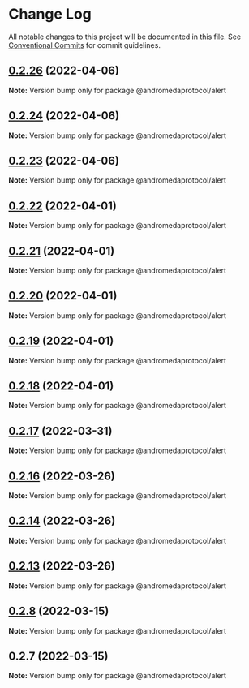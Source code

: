 # Change Log

All notable changes to this project will be documented in this file.
See [Conventional Commits](https://conventionalcommits.org) for commit guidelines.

## [0.2.26](https://github.com/andromedaprotocol/design-system/compare/@andromedaprotocol/alert@0.2.24...@andromedaprotocol/alert@0.2.26) (2022-04-06)

**Note:** Version bump only for package @andromedaprotocol/alert





## [0.2.24](https://github.com/andromedaprotocol/design-system/compare/@andromedaprotocol/alert@0.2.23...@andromedaprotocol/alert@0.2.24) (2022-04-06)

**Note:** Version bump only for package @andromedaprotocol/alert





## [0.2.23](https://github.com/andromedaprotocol/design-system/compare/@andromedaprotocol/alert@0.2.23...@andromedaprotocol/alert@0.2.23) (2022-04-06)

**Note:** Version bump only for package @andromedaprotocol/alert





## [0.2.22](https://github.com/andromedaprotocol/design-system/compare/@andromedaprotocol/alert@0.2.21...@andromedaprotocol/alert@0.2.22) (2022-04-01)

**Note:** Version bump only for package @andromedaprotocol/alert





## [0.2.21](https://github.com/andromedaprotocol/design-system/compare/@andromedaprotocol/alert@0.2.20...@andromedaprotocol/alert@0.2.21) (2022-04-01)

**Note:** Version bump only for package @andromedaprotocol/alert





## [0.2.20](https://github.com/andromedaprotocol/design-system/compare/@andromedaprotocol/alert@0.2.17...@andromedaprotocol/alert@0.2.20) (2022-04-01)

**Note:** Version bump only for package @andromedaprotocol/alert





## [0.2.19](https://github.com/andromedaprotocol/design-system/compare/@andromedaprotocol/alert@0.2.17...@andromedaprotocol/alert@0.2.19) (2022-04-01)

**Note:** Version bump only for package @andromedaprotocol/alert





## [0.2.18](https://github.com/andromedaprotocol/design-system/compare/@andromedaprotocol/alert@0.2.17...@andromedaprotocol/alert@0.2.18) (2022-04-01)

**Note:** Version bump only for package @andromedaprotocol/alert





## [0.2.17](https://github.com/andromedaprotocol/design-system/compare/@andromedaprotocol/alert@0.2.16...@andromedaprotocol/alert@0.2.17) (2022-03-31)

**Note:** Version bump only for package @andromedaprotocol/alert





## [0.2.16](https://github.com/andromedaprotocol/design-system/compare/@andromedaprotocol/alert@0.2.14...@andromedaprotocol/alert@0.2.16) (2022-03-26)

**Note:** Version bump only for package @andromedaprotocol/alert





## [0.2.14](https://github.com/andromedaprotocol/design-system/compare/@andromedaprotocol/alert@0.2.8...@andromedaprotocol/alert@0.2.14) (2022-03-26)

**Note:** Version bump only for package @andromedaprotocol/alert





## [0.2.13](https://github.com/andromedaprotocol/design-system/compare/@andromedaprotocol/alert@0.2.8...@andromedaprotocol/alert@0.2.13) (2022-03-26)

**Note:** Version bump only for package @andromedaprotocol/alert





## [0.2.8](https://github.com/andromedaprotocol/design-system/compare/@andromedaprotocol/alert@0.2.7...@andromedaprotocol/alert@0.2.8) (2022-03-15)

**Note:** Version bump only for package @andromedaprotocol/alert





## 0.2.7 (2022-03-15)

**Note:** Version bump only for package @andromedaprotocol/alert
